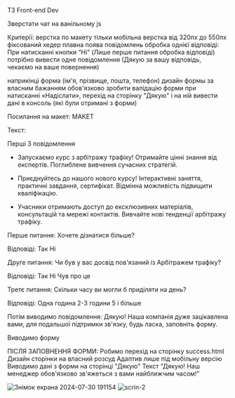 ТЗ Front-end Dev

Зверстати чат на ванільному js

Критерії:
верстка по макету
тільки мобільна верстка від 320пх до 550пх
фіксований хедер 
плавна поява повідомлень
обробка однієї відповіді:
При натисканні кнопки “Hi” (Лише перше питання обробка відповіді) потрібно вивести одне повідомлення (Дякую за вашу відповідь, чекаємо на ваше повернення)

наприкінці форма (ім'я, прізвище, пошта, телефон) дизайн формы за власним бажанням
обов'язково зробити валідацію форми 
при натисканні «Надіслати», перехід на сторінку "Дякую" і на ній вивести дані в консоль (які були отримані з форми)


Посилання на макет: МАКЕТ

Текст:

Перші 3 повідомлення

- Запускаємо курс з арбітражу трафіку! Отримайте цінні знання від експертів. Поглиблене вивчення сучасних стратегій.

- Приєднуйтесь до нашого нового курсу! Інтерактивні заняття, практичні завдання, сертифікат. Відмінна можливість підвищити кваліфікацію.

- Учасники отримають доступ до ексклюзивних матеріалів, консультацій та мережі контактів. Вивчайте нові тенденції арбітражу трафіку.

Перше питання:
Хочете дізнатися більше?

Відповіді:
Так
Ні


Друге питання:
Чи був у вас досвід пов'язаний із Арбітражем трафіку?

Відповіді:
Так
Ні
Чув про це

Третє питання:
Скільки часу ви могли б приділяти на день?

Відповіді:
Одна година
2-3 години
5 і більше


Потім виводимо повідомлення:
Дякую! Наша компанія дуже зацікавлена ​​вами, для подальшої підтримки зв'язку, будь ласка, заповніть форму.

Виводимо форму

ПІСЛЯ ЗАПОВНЕННЯ ФОРМИ:
Робимо перехід на сторінку success.html
Дизайн сторінки на власний розсуд
Адаптив лише під мобільну версію
Виводимо дані з форми на сторінці "Дякую"
Текст “Дякую! Наш менеджер обов'язково зв'яжеться з вами найближчим часом!”

![Знімок екрана 2024-07-30 191154](https://github.com/user-attachments/assets/c7ad105c-d387-4d72-b1ba-048244fe5934)
![scrin-2](https://github.com/user-attachments/assets/9a94750c-db05-43b6-b60c-10f2976421e4)

